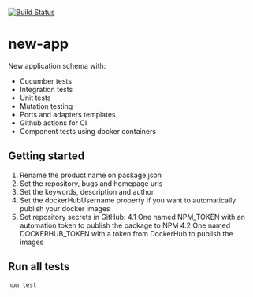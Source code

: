[![Build Status](https://travis-ci.org/unsegnor/new-app.svg?branch=master)](https://travis-ci.org/unsegnor/new-app)

# new-app
New application schema with:
- Cucumber tests
- Integration tests
- Unit tests
- Mutation testing
- Ports and adapters templates
- Github actions for CI
- Component tests using docker containers

## Getting started
1. Rename the product name on package.json
2. Set the repository, bugs and homepage urls
3. Set the keywords, description and author
4. Set the dockerHubUsername property if you want to automatically publish your docker images
4. Set repository secrets in GitHub:
    4.1 One named NPM_TOKEN with an automation token to publish the package to NPM
    4.2 One named DOCKERHUB_TOKEN with a token from DockerHub to publish the images

## Run all tests

    npm test